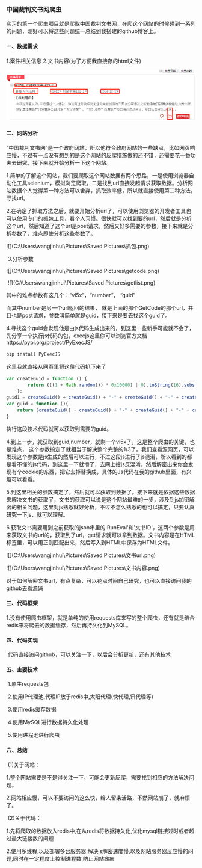 ### 中国裁判文书网爬虫

​	实习的第一个爬虫项目就是爬取中国裁判文书网，在爬这个网站的时候碰到一系列的问题，刚好可以将这些问题统一总结到我搭建的github博客上。

#### 一、数据需求

1.案件相关信息	2.文书内容(为了方便我直接存的html文件)

![](./static/wenshu_img/需求.png)

#### 二、网站分析

​	“中国裁判文书网”是一个政府网站，所以他符合政府网站的一些缺点，比如网页响应慢，不过有一点没有想到的是这个网站的反爬措施做的还不错，还需要花一番功夫去研究，接下来就开始分析一下这个网站。

​	1.简单的了解这个网站，我们要爬取这个网站数据有两个思路，一是使用浏览器自动化工具selenium，模拟浏览爬取，二是找到url直接发起请求获取数据。分析网站数据个人觉得第一种方法可以舍弃，抓取效率低，所以就直接使用第二种方法，寻找url。

​	2.在确定了抓取方法之后，就要开始分析url了，可以使用浏览器的开发者工具也可以使用专门的抓包工具，看个人习惯。很快就可以找到要的url，然后就是分析这个url，然后知道了这个url是post请求，然后又好多需要的参数，接下来就是分析参数了，难点即使分析这些参数了。

![](C:\Users\wangjinhui\Pictures\Saved Pictures\抓包.png)

​	3.分析参数

![](C:\Users\wangjinhui\Pictures\Saved Pictures\getcode.png)

​	![](C:\Users\wangjinhui\Pictures\Saved Pictures\getlist.png)

其中的难点参数有这几个：“vl5x”，“number”， “guid”

而其中number是另一个url返回的结果， 就是上面的那个GetCode的那个url，并且也是post请求，参数叫简单就是guid，接下来是要去找这个guid了。

​	4.寻找这个guid会发现他是由js代码生成出来的，到这里一些新手可能就不会了，先分享一个执行js代码的包，execjs这里你可以浏览官方文档https://pypi.org/project/PyExecJS/

```python
pip install PyExecJS
```

这里我就直接从网页里将这段代码扒下来了

```js
var createGuid = function () {
        return (((1 + Math.random()) * 0x10000) | 0).toString(16).substring(1);
    };
guid1 = createGuid() + createGuid() + "-" + createGuid() + "-" + createGuid() + createGuid() + "-" + createGuid() + createGuid() + createGuid();
var guid = function (){
    return (createGuid() + createGuid() + "-" + createGuid() + "-" + createGuid() + createGuid() + "-" + createGuid() + createGuid() + createGuid());
}
```

执行这段技术代码就可以获取到需要的guid。

​	4.到上一步，就获取到guid,number，就剩一个vl5x了，这是整个爬虫的关键，也是难点， 这个参数搞定了就相当于解决整个完整的1/3了。我们查看源网页，可以发现这个参数是js生成的然后可以进行，不过这段js进行了js混淆，所以看到的都是看不懂的js代码，到这里一下就懵了，去网上搜js反混淆，然后解密出来你会发现有个cookie的东西，把它去掉替换成，具体的Js代码在我的github里面，有兴趣可以看看。

​	5.到这里相关的参数搞定了，然后就可以获取到数据了。接下来就是依据这些数据来解决文书的获取了，文书的获取可以说是这个网站最难的一步，涉及到js加密解密的相关问题，这里对js熟悉就好分析，不过不怎么熟悉的也可以搞定，只要认真研究一下js，就可以理解。

​	6.获取文书需要用到之前获取的json串里的'RunEval'和'文书ID'，这两个参数是用来获取文书的url的，获取到了url，get请求就可以拿到数据。文书内容是在HTML标签里，可以用正则匹配出来，然后写入到HTML中保存为HTML文件。

![](C:\Users\wangjinhui\Pictures\Saved Pictures\文书url.png)

![](C:\Users\wangjinhui\Pictures\Saved Pictures\文书内容.png)

​	对于如何解密文书url，有点复杂，可以花点时间自己研究，也可以直接访问我的github去看源码

#### 三、代码框架

​	1.没有使用爬虫框架，就是单纯的使用requests库来写的整个爬虫，还有就是结合redis来将爬去的数据缓存，然后再持久化到MySQL。

#### 四、代码实现

​	代码直接访问github，可以关注一下，以后会分析更新，还有其他技术

#### 五、主要技术

​	1.原生requests包	

​	2.使用IP代理池,代理IP放于redis中,太阳代理(快代理,讯代理等)	

​	3.使用redis缓存数据	

​	4.使用MySQL进行数据持久化处理

​	5.使用进程池进行爬虫

#### 六、总结 

​	(1)关于网站：

​	1.整个网站需要是不是得关注一下，可能会更新反爬，需要找到相应的方法解决问题。

​	2.网站相应慢，可以不要访问的这么快，给人留条活路，不然网站崩了，就麻烦了。

​	(2)关于代码：

​	1.先将爬取的数据放入redis中,在从redis将数据持久化,优化mysql链接过时或者超过最大链接数的问题

​	2.使用多线程,以及部署多台服务器,解决js解密速度慢,以及网站服务器反应慢的问题,同时在一定程度上控制进程数,防止网站瘫痪

​	

